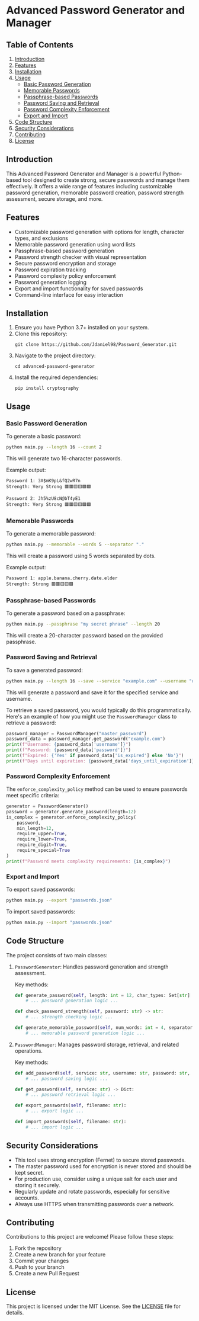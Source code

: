 # Advanced Password Generator and Manager

## Table of Contents
1. [Introduction](#introduction)
2. [Features](#features)
3. [Installation](#installation)
4. [Usage](#usage)
   - [Basic Password Generation](#basic-password-generation)
   - [Memorable Passwords](#memorable-passwords)
   - [Passphrase-based Passwords](#passphrase-based-passwords)
   - [Password Saving and Retrieval](#password-saving-and-retrieval)
   - [Password Complexity Enforcement](#password-complexity-enforcement)
   - [Export and Import](#export-and-import)
5. [Code Structure](#code-structure)
6. [Security Considerations](#security-considerations)
7. [Contributing](#contributing)
8. [License](#license)

## Introduction

This Advanced Password Generator and Manager is a powerful Python-based tool designed to create strong, secure passwords and manage them effectively. It offers a wide range of features including customizable password generation, memorable password creation, password strength assessment, secure storage, and more.

## Features

- Customizable password generation with options for length, character types, and exclusions
- Memorable password generation using word lists
- Passphrase-based password generation
- Password strength checker with visual representation
- Secure password encryption and storage
- Password expiration tracking
- Password complexity policy enforcement
- Password generation logging
- Export and import functionality for saved passwords
- Command-line interface for easy interaction

## Installation

1. Ensure you have Python 3.7+ installed on your system.
2. Clone this repository:
   ```
   git clone https://github.com/Jdaniel98/Password_Generator.git
   ```
3. Navigate to the project directory:
   ```
   cd advanced-password-generator
   ```
4. Install the required dependencies:
   ```
   pip install cryptography
   ```

## Usage

### Basic Password Generation

To generate a basic password:

```bash
python main.py --length 16 --count 2
```

This will generate two 16-character passwords.

Example output:
```
Password 1: 3X$mK9pL&fQ2wR7n
Strength: Very Strong 🟥🟥🟨🟨🟩🟩

Password 2: Jh5%zU8cN@bT4yE1
Strength: Very Strong 🟥🟥🟨🟨🟩🟩
```

### Memorable Passwords

To generate a memorable password:

```bash
python main.py --memorable --words 5 --separator "."
```

This will create a password using 5 words separated by dots.

Example output:
```
Password 1: apple.banana.cherry.date.elder
Strength: Strong 🟥🟥🟨🟨🟩
```

### Passphrase-based Passwords

To generate a password based on a passphrase:

```bash
python main.py --passphrase "my secret phrase" --length 20
```

This will create a 20-character password based on the provided passphrase.

### Password Saving and Retrieval

To save a generated password:

```bash
python main.py --length 16 --save --service "example.com" --username "user@example.com"
```

This will generate a password and save it for the specified service and username.

To retrieve a saved password, you would typically do this programmatically. Here's an example of how you might use the `PasswordManager` class to retrieve a password:

```python
password_manager = PasswordManager("master_password")
password_data = password_manager.get_password("example.com")
print(f"Username: {password_data['username']}")
print(f"Password: {password_data['password']}")
print(f"Expired: {'Yes' if password_data['is_expired'] else 'No'}")
print(f"Days until expiration: {password_data['days_until_expiration']}")
```

### Password Complexity Enforcement

The `enforce_complexity_policy` method can be used to ensure passwords meet specific criteria:

```python
generator = PasswordGenerator()
password = generator.generate_password(length=12)
is_complex = generator.enforce_complexity_policy(
    password,
    min_length=12,
    require_upper=True,
    require_lower=True,
    require_digit=True,
    require_special=True
)
print(f"Password meets complexity requirements: {is_complex}")
```

### Export and Import

To export saved passwords:

```bash
python main.py --export "passwords.json"
```

To import saved passwords:

```bash
python main.py --import "passwords.json"
```

## Code Structure

The project consists of two main classes:

1. `PasswordGenerator`: Handles password generation and strength assessment.

   Key methods:
   ```python
   def generate_password(self, length: int = 12, char_types: Set[str] = {'lowercase', 'uppercase', 'digits', 'special'}, exclude_similar: bool = False, custom_chars: str = '') -> str:
       # ... password generation logic ...

   def check_password_strength(self, password: str) -> str:
       # ... strength checking logic ...

   def generate_memorable_password(self, num_words: int = 4, separator: str = '-') -> str:
       # ... memorable password generation logic ...
   ```

2. `PasswordManager`: Manages password storage, retrieval, and related operations.

   Key methods:
   ```python
   def add_password(self, service: str, username: str, password: str, expiration_days: int = 90):
       # ... password saving logic ...

   def get_password(self, service: str) -> Dict:
       # ... password retrieval logic ...

   def export_passwords(self, filename: str):
       # ... export logic ...

   def import_passwords(self, filename: str):
       # ... import logic ...
   ```

## Security Considerations

- This tool uses strong encryption (Fernet) to secure stored passwords.
- The master password used for encryption is never stored and should be kept secret.
- For production use, consider using a unique salt for each user and storing it securely.
- Regularly update and rotate passwords, especially for sensitive accounts.
- Always use HTTPS when transmitting passwords over a network.

## Contributing

Contributions to this project are welcome! Please follow these steps:

1. Fork the repository
2. Create a new branch for your feature
3. Commit your changes
4. Push to your branch
5. Create a new Pull Request

## License

This project is licensed under the MIT License. See the [LICENSE](LICENSE) file for details.
